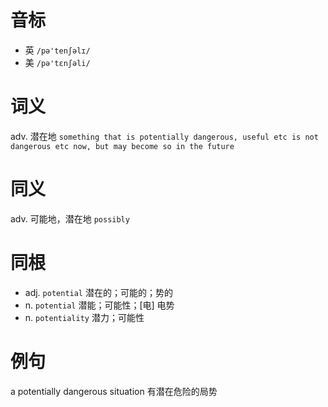 # 音标

- 英 `/pə'tenʃəlɪ/`
- 美 `/pə'tɛnʃəli/`

# 词义

adv. 潜在地
`something that is potentially dangerous, useful etc is not dangerous etc now, but may become so in the future`

# 同义

adv. 可能地，潜在地
`possibly`

# 同根

- adj. `potential` 潜在的；可能的；势的
- n. `potential` 潜能；可能性；[电] 电势
- n. `potentiality` 潜力；可能性

# 例句

a potentially dangerous situation
有潜在危险的局势



